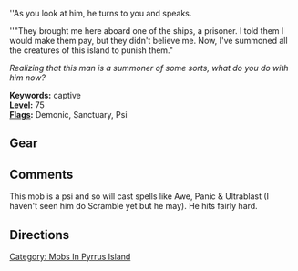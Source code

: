 ''As you look at him, he turns to you and speaks.

''"They brought me here aboard one of the ships, a prisoner. I told them
I would make them pay, but they didn't believe me. Now, I've summoned
all the creatures of this island to punish them."

*Realizing that this man is a summoner of some sorts, what do you do
with him now?*

**Keywords:** captive  
**[Level](Level "wikilink"):** 75  
**[Flags](:Category:_Mob_Types "wikilink"):** Demonic, Sanctuary, Psi  

## Gear

## Comments

This mob is a psi and so will cast spells like Awe, Panic & Ultrablast
(I haven't seen him do Scramble yet but he may). He hits fairly hard.

## Directions

[Category: Mobs In Pyrrus
Island](Category:_Mobs_In_Pyrrus_Island "wikilink")
